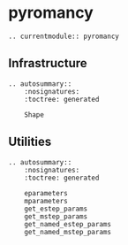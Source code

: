 # pyromancy

```{eval-rst}
.. currentmodule:: pyromancy
```

## Infrastructure
```{eval-rst}
.. autosummary::
    :nosignatures:
    :toctree: generated

    Shape
```

## Utilities
```{eval-rst}
.. autosummary::
    :nosignatures:
    :toctree: generated

    eparameters
    mparameters
    get_estep_params
    get_mstep_params
    get_named_estep_params
    get_named_mstep_params
```